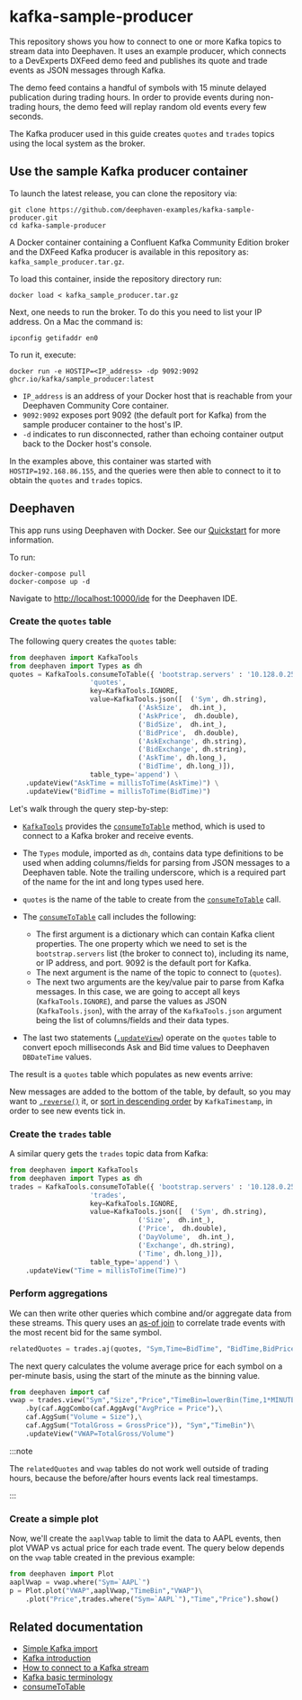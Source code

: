 # kafka-sample-producer

This repository shows you how to connect to one or more Kafka topics to stream data into Deephaven. It uses an example producer, which connects to a DevExperts DXFeed demo feed and publishes its quote and trade events as JSON messages through Kafka.

The demo feed contains a handful of symbols with 15 minute delayed publication during trading hours. In order to provide events during non-trading hours, the demo feed will replay random old events every few seconds.

The Kafka producer used in this guide creates `quotes` and `trades` topics using the local system as the broker.

## Use the sample Kafka producer container

To launch the latest release, you can clone the repository via:

```shell
git clone https://github.com/deephaven-examples/kafka-sample-producer.git
cd kafka-sample-producer
```

A Docker container containing a Confluent Kafka Community Edition broker and the DXFeed Kafka producer is available in this repository as: `kafka_sample_producer.tar.gz`.

To load this container, inside the repository directory run:

```shell
docker load < kafka_sample_producer.tar.gz
```

Next, one needs to run the broker. To do this you need to list your IP address. On a Mac the command is:

```shell
ipconfig getifaddr en0
```

To run it, execute:

```shell
docker run -e HOSTIP=<IP_address> -dp 9092:9092 ghcr.io/kafka/sample_producer:latest
```

- `IP_address` is an address of your Docker host that is reachable from your Deephaven Community Core container.
- `9092:9092` exposes port 9092 (the default port for Kafka) from the sample producer container to the host's IP.
- `-d` indicates to run disconnected, rather than echoing container output back to the Docker host's console.

In the examples above, this container was started with `HOSTIP=192.168.86.155`, and the queries were then able to connect to it to obtain the `quotes` and `trades` topics.

## Deephaven

This app runs using Deephaven with Docker. See our [Quickstart](https://deephaven.io/core/docs/tutorials/quickstart/) for more information.

To run:

```shell
docker-compose pull
docker-compose up -d
```

Navigate to [http://localhost:10000/ide](http://localhost:10000/ide/) for the Deephaven IDE.

### Create the `quotes` table

The following query creates the `quotes` table:

```python skip-test
from deephaven import KafkaTools
from deephaven import Types as dh
quotes = KafkaTools.consumeToTable({ 'bootstrap.servers' : '10.128.0.252:9092' },
                    'quotes',
                    key=KafkaTools.IGNORE,
                    value=KafkaTools.json([  ('Sym', dh.string),
                                ('AskSize',  dh.int_),
                                ('AskPrice',  dh.double),
                                ('BidSize',  dh.int_),
                                ('BidPrice',  dh.double),
                                ('AskExchange', dh.string),
                                ('BidExchange', dh.string),
                                ('AskTime', dh.long_),
                                ('BidTime', dh.long_)]),
                    table_type='append') \
    .updateView("AskTime = millisToTime(AskTime)") \
    .updateView("BidTime = millisToTime(BidTime)")
```

Let's walk through the query step-by-step:

- [`KafkaTools`](https://deephaven.io/core/javadoc/io/deephaven/kafka/KafkaTools.html) provides the [`consumeToTable`](../reference/data-import-export/Kafka/consumeToTable/) method, which is used to connect to a Kafka broker and receive events.

- The `Types` module, imported as `dh`, contains data type definitions to be used when adding columns/fields for parsing from JSON messages to a Deephaven table. Note the trailing underscore, which is a required part of the name for the int and long types used here.

- `quotes` is the name of the table to create from the [`consumeToTable`](https://deephaven.io/core/docs/reference/data-import-export/Kafka/consumeToTable/) call.

- The [`consumeToTable`](https://deephaven.io/core/docs/reference/data-import-export/Kafka/consumeToTable/) call includes the following:

  - The first argument is a dictionary which can contain Kafka client properties. The one property which we need to set is the `bootstrap.servers` list (the broker to connect to), including its name, or IP address, and port. 9092 is the default port for Kafka.
  - The next argument is the name of the topic to connect to (`quotes`).
  - The next two arguments are the key/value pair to parse from Kafka messages. In this case, we are going to accept all keys (`KafkaTools.IGNORE`), and parse the values as JSON (`KafkaTools.json`), with the array of the `KafkaTools.json` argument being the list of columns/fields and their data types.

- The last two statements ([`.updateView`](https://deephaven.io/core/docs/reference/table-operations/select/update-view/)) operate on the `quotes` table to convert epoch milliseconds Ask and Bid time values to Deephaven `DBDateTime` values.

The result is a `quotes` table which populates as new events arrive:

New messages are added to the bottom of the table, by default, so you may want to [`.reverse()`](https://deephaven.io/core/docs/reference/table-operations/sort/reverse/) it, or [sort in descending order](https://deephaven.io/core/docs/reference/table-operations/sort/sort-descending/) by `KafkaTimestamp`, in order to see new events tick in.

### Create the `trades` table

A similar query gets the `trades` topic data from Kafka:

```python skip-test
from deephaven import KafkaTools
from deephaven import Types as dh
trades = KafkaTools.consumeToTable({ 'bootstrap.servers' : '10.128.0.252:9092' },
                    'trades',
                    key=KafkaTools.IGNORE,
                    value=KafkaTools.json([  ('Sym', dh.string),
                                ('Size',  dh.int_),
                                ('Price',  dh.double),
                                ('DayVolume',  dh.int_),
                                ('Exchange', dh.string),
                                ('Time', dh.long_)]),
                    table_type='append') \
    .updateView("Time = millisToTime(Time)")
```

### Perform aggregations

We can then write other queries which combine and/or aggregate data from these streams. This query uses an [as-of join](https://deephaven.io/core/docs/reference/table-operations/join/aj/) to correlate trade events with the most recent bid for the same symbol.

```python skip-test
relatedQuotes = trades.aj(quotes, "Sym,Time=BidTime", "BidTime,BidPrice,BidSize,BidExchange")
```

The next query calculates the volume average price for each symbol on a per-minute basis, using the start of the minute as the binning value.

```python skip-test
from deephaven import caf
vwap = trades.view("Sym","Size","Price","TimeBin=lowerBin(Time,1*MINUTE)","GrossPrice=Price*Size")\
    .by(caf.AggCombo(caf.AggAvg("AvgPrice = Price"),\
    caf.AggSum("Volume = Size"),\
    caf.AggSum("TotalGross = GrossPrice")), "Sym","TimeBin")\
    .updateView("VWAP=TotalGross/Volume")
```

:::note

The `relatedQuotes` and `vwap` tables do not work well outside of trading hours, because the before/after hours events lack real timestamps.

:::

### Create a simple plot

Now, we'll create the `aaplVwap` table to limit the data to AAPL events, then plot VWAP vs actual price for each trade event. The query below depends on the `vwap` table created in the previous example:

```python skip-test
from deephaven import Plot
aaplVwap = vwap.where("Sym=`AAPL`")
p = Plot.plot("VWAP",aaplVwap,"TimeBin","VWAP")\
    .plot("Price",trades.where("Sym=`AAPL`"),"Time","Price").show()
```

## Related documentation

- [Simple Kafka import](https://deephaven.io/core/docs/how-to-guides/kafka-simple/)
- [Kafka introduction](https://deephaven.io/core/docs/conceptual/kafka-in-deephaven/)
- [How to connect to a Kafka stream](https://deephaven.io/core/docs/how-to-guides/kafka-stream/)
- [Kafka basic terminology](https://deephaven.io/core/docs/conceptual/kafka-basic-terms/)
- [consumeToTable](https://deephaven.io/core/docs/reference/data-import-export/Kafka/consumeToTable/)
